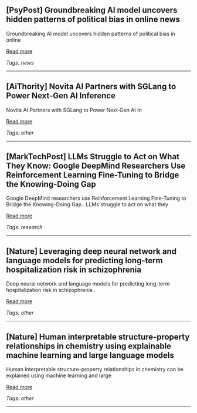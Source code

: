 ## [PsyPost] Groundbreaking AI model uncovers hidden patterns of political bias in online news

Groundbreaking AI model uncovers hidden patterns of political bias in online

[Read more](https://www.psypost.org/groundbreaking-ai-model-uncovers-hidden-patterns-of-political-bias-in-online-news/)

_Tags: news_

---
## [AiThority] Novita AI Partners with SGLang to Power Next‐Gen AI Inference

Novita AI Partners with SGLang to Power Next‐Gen AI In

[Read more](https://aithority.com/machine-learning/novita-ai-partners-with-sglang-to-power-next%E2%80%90gen-ai-inference/)

_Tags: other_

---
## [MarkTechPost] LLMs Struggle to Act on What They Know: Google DeepMind Researchers Use Reinforcement Learning Fine-Tuning to Bridge the Knowing-Doing Gap

Google DeepMind researchers use Reinforcement Learning Fine-Tuning to Bridge the Knowing-Doing Gap . LLMs struggle to act on what they

[Read more](https://www.marktechpost.com/2025/05/18/llms-struggle-to-act-on-what-they-know-google-deepmind-researchers-use-reinforcement-learning-fine-tuning-to-bridge-the-knowing-doing-gap/)

_Tags: research_

---
## [Nature] Leveraging deep neural network and language models for predicting long-term hospitalization risk in schizophrenia

Deep neural network and language models for predicting long-term hospitalization risk in schizophrenia .

[Read more](https://www.nature.com/articles/s41537-025-00585-2)

_Tags: other_

---
## [Nature] Human interpretable structure-property relationships in chemistry using explainable machine learning and large language models

Human interpretable structure-property relationships in chemistry can be explained using machine learning and large

[Read more](https://www.nature.com/articles/s42004-024-01393-y)

_Tags: other_

---
